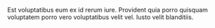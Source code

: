Est voluptatibus eum ex id rerum iure. Provident quia porro quisquam voluptatem porro vero voluptatibus velit vel. Iusto velit blanditiis.